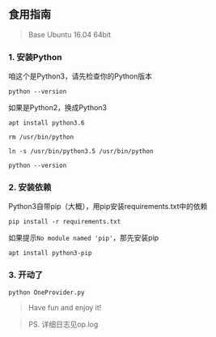 ## 食用指南

> Base Ubuntu 16.04 64bit

### 1. 安装Python

咱这个是Python3，请先检查你的Python版本

```shell
python --version
```

如果是Python2，换成Python3

```shell
apt install python3.6

rm /usr/bin/python

ln -s /usr/bin/python3.5 /usr/bin/python

python --version
```

### 2. 安装依赖

Python3自带pip（大概），用pip安装requirements.txt中的依赖

```shell
pip install -r requirements.txt
```

如果提示`No module named 'pip'`，那先安装pip

```shell
apt install python3-pip
```

### 3. 开动了

```shell
python OneProvider.py
```

> Have fun and enjoy it!

> PS. 详细日志见op.log